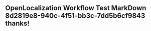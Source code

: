 <properties
ms.topic="hero-topic"
ms.test1="hero-topic"
ms.test2="test"/>


## OpenLocalization Workflow Test MarkDown 8d2819e8-940c-4f51-bb3c-7dd5b6cf9843 thanks!



<!--HONumber=Aug16_HO5-->


